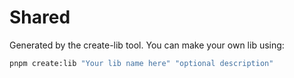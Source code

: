 # Shared

Generated by the create-lib tool. You can make your own lib using:

```sh
pnpm create:lib "Your lib name here" "optional description"
```
